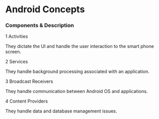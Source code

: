 # Android Concepts

### Components & Description

1	Activities

They dictate the UI and handle the user interaction to the smart phone screen.

2	Services

They handle background processing associated with an application.

3	Broadcast Receivers

They handle communication between Android OS and applications.

4	Content Providers

They handle data and database management issues.
